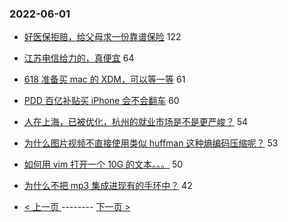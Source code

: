 ### 2022-06-01 
- [好医保拒赔，给父母求一份靠谱保险](https://www.v2ex.com/t/856575) 122
- [江苏电信给力的，真便宜](https://www.v2ex.com/t/856548) 64
- [618 准备买 mac 的 XDM，可以等一等](https://www.v2ex.com/t/856620) 61
- [PDD 百亿补贴买 iPhone 会不会翻车](https://www.v2ex.com/t/856642) 60
- [人在上海，已被优化，杭州的就业市场是不是更严峻？](https://www.v2ex.com/t/856640) 54
- [为什么图片视频不直接使用类似 huffman 这种熵编码压缩呢？](https://www.v2ex.com/t/856697) 53
- [如何用 vim 打开一个 10G 的文本。。。](https://www.v2ex.com/t/856535) 50
- [为什么不把 mp3 集成进现有的手环中？](https://www.v2ex.com/t/856652) 42 

- [ < 上一页 ](https://github.com/able8/v2ex-hot-record/blob/master/2022-05-31.md) -------- [ 下一页 > ](https://github.com/able8/v2ex-hot-record/blob/master/2022-06-02.md)